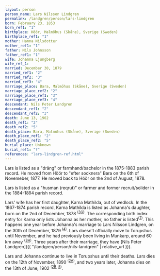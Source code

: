 ```yaml
---
layout: person
person_name: Lars Nilsson Lindgren
permalink: /landgren/person/lars-lindgren
born: February 23, 1853
born_ref1: "1"
birthplace: Höör, Malmöhus (Skåne), Sverige (Sweden)
birthplace_ref1: "1"
mother: Hanna Nilsdotter
mother_ref1: "1"
father: Nils Johnsson
father_ref1: "1"
wife: Johanna Ljungberg
wife_ref_1:
married: December 30, 1879
married_ref1: "2"
married_ref2: "3"
married_ref3: "4"
marriage_place: Bara, Malmöhus (Skåne), Sverige (Sweden)
marriage_place_ref2: "2"
marriage_place_ref1: "3"
marriage_place_ref3: "4"
descendant: Nils Peter Landgren
descendant_ref1: "2"
descendant_ref2: "3"
death: June 13, 1902
death_ref1: "2"
death_ref2: "5"
death_place: Bara, Malmöhus (Skåne), Sverige (Sweden)
death_place_ref1: "2"
death_place_ref2: "5"
burial_place: Unknown
burial_ref1: "?"
references: "lars-lindgren-ref.html"
---
```


Lars is listed as a "dräng" or farmhand/bachelor in the 1875-1883 parish record. He moved from Höör to "efter socknera" Bara on the 6th of Novemeber, 1877. He moved back to Höör on the 2nd of August, 1878.

Lars is listed as a "husman (reqrut)" or farmer and former recruit/solider in the 1884-1894 parish record.


Lars' wife has her first daughter, Karna Mathilda, out of wedlock. In the 1867-1874 parish record, Karna Mathilda is listed as Johanna's daughter, born on the 2nd of December, 1878 <sup>([3G](#3G))</sup>. The corresponding birth index entry for Karna only lists Johanna as her mother, no father is listed<sup>([7](#7))</sup>. This happens one year before Johanna's marriage to Lars Nilsson Lindgren, on the 30th of December, 1879 <sup>([4](#4))</sup>. Lars doesn't officially move to Torupshus until November, and he had previously been living in Munkarp, around 60 km away <sup>([3H](#3H))</sup>. Three years after their marriage, they have [Nils Peter Landgren]({{ "/landgren/person/nils-landgren" | relative_url }}).

Lars and Johanna continue to live in Torupshus until their deaths. Lars dies on the 12th of November, 1890 <sup>([2A](#2A))</sup>, and two years later, Johanna dies on the 13th of June, 1902 <sup>([2B](#2B), [5](#5))</sup>.
